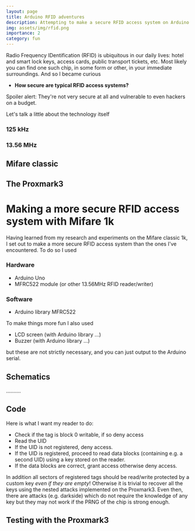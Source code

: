 ```yaml
---
layout: page
title: Arduino RFID adventures
description: Attempting to make a secure RFID access system on Arduino using Mifare 1k chips and MFRC522. Pentesting with the Proxmark3. 
img: assets/img/rfid.png
importance: 2
category: fun
---
```


Radio Frequency IDentification (RFID) is ubiquitous in our daily lives: hotel and smart lock keys, access cards, 
public transport tickets, etc. Most likely you can find one such chip, in some form or other, in your immediate 
surroundings. And so I became curious 

- **How secure are typical RFID access systems?**

Spoiler alert: They're not very secure at all and vulnerable to even hackers on a budget.

Let's talk a little about the technology itself

### **125 kHz**

### **13.56 MHz**

## **Mifare classic**

## **The Proxmark3**

# **Making a more secure RFID access system with Mifare 1k**

Having learned from my research and experiments on the Mifare classic 1k, I set out to make a more secure RFID 
access system than the ones I've encountered. To do so I used 

### **Hardware**

- Arduino Uno
- MFRC522 module (or other 13.56MHz RFID reader/writer)

### **Software**

- Arduino library MFRC522

To make things more fun I also used

- LCD screen (with Arduino library ...)
- Buzzer (with Arduino library ...)

but these are not strictly necessary, and you can just output to the Arduino serial.

## **Schematics**

..........


## **Code**

Here is what I want my reader to do:
- Check if the tag is block 0 writable, if so deny access
- Read the UID
- If the UID is not registered, deny access.
- If the UID is registered, proceed to read data blocks (containing e.g. a second UID) using a key stored on the 
reader.
- If the data blocks are correct, grant access otherwise deny access.


In addition all sectors of registered tags should be read/write protected by a custom key *even if they are empty*! 
Otherwise it 
is trivial to recover all the keys using the nested attacks implemented on the Proxmark3. Even then, 
there are attacks (e.g. darkside) which do not require the knowledge of any key but they may not work if the PRNG of 
the chip is strong enough.
 


## **Testing with the Proxmark3**
